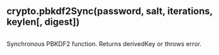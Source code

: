 ## crypto.pbkdf2Sync(password, salt, iterations, keylen\[, digest\])

## 

Synchronous PBKDF2 function. Returns derivedKey or throws error.